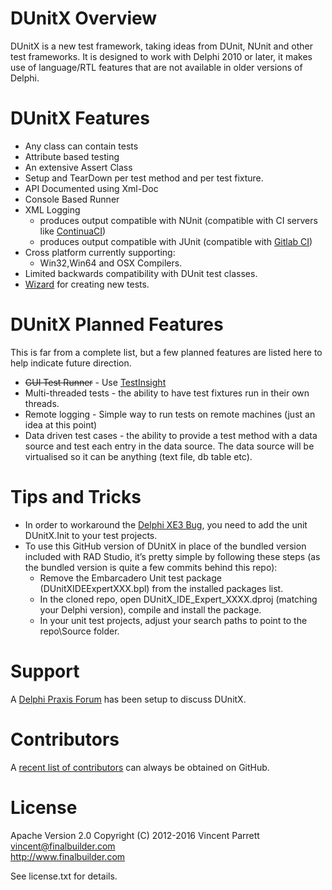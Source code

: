 DUnitX Overview
===============

DUnitX is a new test framework, taking ideas from DUnit, NUnit and other test frameworks. It is designed to work with Delphi 2010 or later, it makes use of language/RTL features that are not available in older versions of Delphi.


DUnitX Features
===============

 * Any class can contain tests
 * Attribute based testing
 * An extensive Assert Class
 * Setup and TearDown per test method and per test fixture.
 * API Documented using Xml-Doc
 * Console Based Runner
 * XML Logging
   * produces output compatible with NUnit (compatible with CI servers like [ContinuaCI](https://www.finalbuilder.com/continua-ci))
   * produces output compatible with JUnit (compatible with [Gitlab CI](https://docs.gitlab.com/ee/ci/unit_test_reports.html))
 * Cross platform currently supporting:
    * Win32,Win64 and OSX Compilers.
 * Limited backwards compatibility with DUnit test classes. 
 * [Wizard](https://www.finalbuilder.com/Resources/Blogs/dunitx-has-a-wizard) for creating new tests.

DUnitX Planned Features
=======================

This is far from a complete list, but a few planned features are listed here to help indicate future direction.

 * ~~GUI Test Runner~~ - Use [TestInsight](https://bitbucket.org/sglienke/testinsight/wiki/Home)
 * Multi-threaded tests - the ability to have test fixtures run in their own
  threads.
 * Remote logging - Simple way to run tests on remote machines (just an idea at this point) 
 * Data driven test cases - the ability to provide a test method with a data source and test each entry in the data source. The data source will be virtualised so it can be anything (text file, db table etc).

Tips and Tricks
===========
* In order to workaround the [Delphi XE3 Bug](https://github.com/VSoftTechnologies/DUnitX/issues/117), you need to add the unit DUnitX.Init to your test projects.
* To use this GitHub version of DUnitX in place of the bundled version included with RAD Studio, it’s pretty simple by following these steps (as the bundled version is quite a few commits behind this repo):
  - Remove the Embarcadero Unit test package (DUnitXIDEExpertXXX.bpl) from the installed packages list.
  - In the cloned repo, open DUnitX_IDE_Expert_XXXX.dproj (matching your Delphi version), compile and install the package.
  - In your unit test projects, adjust your search paths to point to the repo\Source folder.


Support
=======

A [Delphi Praxis Forum](https://en.delphipraxis.net/forum/36-dunitx/) has been setup to discuss DUnitX.

Contributors
============    

A [recent list of contributors](https://github.com/VSoftTechnologies/DUnitX/graphs/contributors) can always be obtained on GitHub.                              

License
========
Apache Version 2.0 
Copyright (C) 2012-2016 Vincent Parrett
vincent@finalbuilder.com                                         
http://www.finalbuilder.com

See license.txt for details.


